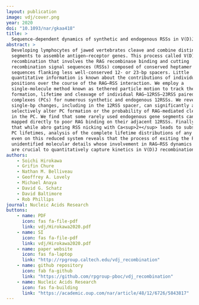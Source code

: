 ```yaml
---
layout: publication
image: vdj/cover.png
year: 2020
doi: "10.1093/nar/gkaa418"
title: >
  Sequence-dependent dynamics of synthetic and endogenous RSSs in V(D)J recombination
abstract: >
  Developing lymphocytes of jawed vertebrates cleave and combine distinct gene
  segments to assemble antigen–receptor genes. This process called V(D)J
  recombination that involves the RAG recombinase binding and cutting
  recombination signal sequences (RSSs) composed of conserved heptamer and nonamer 
  sequences flanking less well-conserved 12- or 23-bp spacers. Little
  quantitative information is known about the contributions of individual RSS
  positions over the course of the RAG–RSS interaction. We employ a
  single-molecule method known as tethered particle motion to track the
  formation, lifetime and cleavage of individual RAG–12RSS–23RSS paired
  complexes (PCs) for numerous synthetic and endogenous 12RSSs. We reveal that
  single-bp changes, including in the 12RSS spacer, can significantly and
  selectively alter PC formation or the probability of RAG-mediated cleavage
  in the PC. We find that some rarely used endogenous gene segments can be
  mapped directly to poor RAG binding on their adjacent 12RSSs. Finally, we find
  that while abro gating RSS nicking with Ca<sup>2+</sup> leads to substantially shorter
  PC lifetimes, analysis of the complete lifetime distributions of any 12RSS
  even on this reduced system reveals that the process of exiting the PC involves 
  unidentified molecular details whose involvement in RAG–RSS dynamics
  are crucial to quantitatively capture kinetics in V(D)J recombination.
authors:
    - Soichi Hirokawa
    - Grifin Chure
    - Nathan M. Belliveau 
    - Geoffrey A. Lovely 
    - Michael Anaya
    - David G. Schatz
    - David Baltimore
    - Rob Phillips
journal: Nucleic Acids Research 
buttons:
    - name: PDF
      icon: fas fa-file-pdf
      link: vdj/Hirokawa2020.pdf
    - name: SI
      icon: fas fa-file-pdf
      link: vdj/Hirokawa2020.pdf
    - name: paper website
      icon: fas fa-laptop
      link: "http://rpgroup.caltech.edu/vdj_recombination"
    - name: github repository
      icon: fab fa-github
      link: "https://github.com/rpgroup-pboc/vdj_recombination"
    - name: Nucleic Acids Research
      icon: fas fa-building
      link: "https://academic.oup.com/nar/article/48/12/6726/5843817"
---
```

